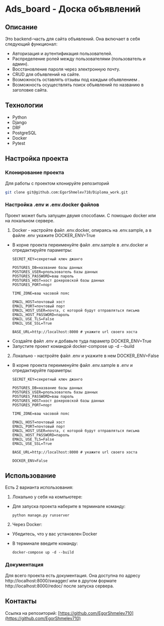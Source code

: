 ﻿# Ads_board - Доска объявлений

## Описание

Это backend-часть для сайта объявлений. Она включает в себя следующий функционал:

- Авторизация и аутентификация пользователей.
- Распределение ролей между пользователями (пользователь и админ).
- Восстановление пароля через электронную почту.
- CRUD для объявлений на сайте.
- Возможность оставлять отзывы под каждым объявлением .
- Возможность осуществлять поиск объявлений по названию в заголовке сайта.

## Технологии

- Python
- Django
- DRF
- PostgreSQL
- Docker
- Pytest

## Настройка проекта

### Клонирование проекта

Для работы с проектом клонируйте репозиторий

  ```sh
  git clone git@github.com:EgorShmelev710/Diploma_work.git
  ```

### Настройка .env и .env.docker файлов

Проект может быть запущен двумя способами. С помощью docker или на локальном сервере.

1) Docker - настройте файл .env.docker, опираясь на .env.sample, а в файле .env укажите DOCKER_ENV=True


- В корне проекта переименуйте файл .env.sample в .env.docker и отредактируйте параметры:
    ```text
    SECRET_KEY=секретный ключ джанго

    POSTGRES_DB=название базы данных
    POSTGRES_USER=pпользователь базы данных
    POSTGRES_PASSWORD=ваш пароль
    POSTGRES_HOST=хост докеровской базы данных
    POSTGRES_PORT=порт
    
    TIME_ZONE=ваш часовой пояс
    
    EMAIL_HOST=почтовый хост
    EMAIL_PORT=почтовый порт
    EMAIL_HOST_USER=почта, с которой будут отправляться письма
    EMAIL_HOST_PASSWORD=пароль
    EMAIL_USE_TLS=False
    EMAIL_USE_SSL=True
    
    BASE_URL=http://localhost:8000 # укажите url своего хоста
    ```
- Создайте файл .env и добавьте туда параметр DOCKER_ENV=True
- Запустите проект командой docker-compose up -d --build

2) Локально - настройте файл .env и укажите в нем DOCKER_ENV=False

- В корне проекта переименуйте файл .env.sample в .env и отредактируйте параметры:
    ```text
    SECRET_KEY=секретный ключ джанго

    POSTGRES_DB=название базы данных
    POSTGRES_USER=pпользователь базы данных
    POSTGRES_PASSWORD=ваш пароль
    POSTGRES_HOST=хост докеровской базы данных
    POSTGRES_PORT=порт
    
    TIME_ZONE=ваш часовой пояс
    
    EMAIL_HOST=почтовый хост
    EMAIL_PORT=почтовый порт
    EMAIL_HOST_USER=почта, с которой будут отправляться письма
    EMAIL_HOST_PASSWORD=пароль
    EMAIL_USE_TLS=False
    EMAIL_USE_SSL=True
    
    BASE_URL=http://localhost:8000 # укажите url своего хоста
  
    DOCKER_ENV=False
    ```

## Использование

Есть 2 варианта использования:

1) Локально у себя на компьютере:

- Для запуска проекта наберите в терминале команду:
  ```text
  python manage.py runserver
  ```

2) Через Docker:

- Убедитесь, что у вас установлен Docker

- В терминале введите команду:
  ```text
  docker-compose up -d --build
  ```

### Документация

Для всего проекта есть документация. Она доступна по адресу http://localhost:8000/swagger/ или в другом
формате  http://localhost:8000/redoc/ после запуска сервера.

## Контакты

Ссылка на репозиторий: [https://github.com/EgorShmelev710](https://github.com/EgorShmelev710)



